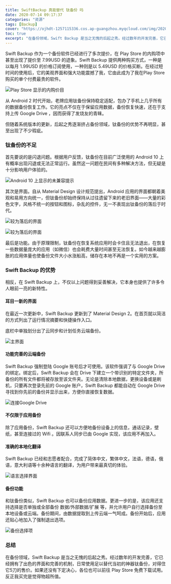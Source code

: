 ```yaml
---
title: SwiftBackup 真能替代 钛备份 吗
date: 2020-07-14 09:17:37
categories: "资源"
tags: [Backup]
cover: "https://ojhdt-1257115336.cos.ap-guangzhou.myqcloud.com/img/20200714/0.png"
toc: true
excerpt: "在备份领域，Swift Backup 是当之无愧的后起之秀。经过数年的开发完善，它已经拥有了出色的界面和完善的机制，日常使用足以替代当初的神器钛备份，对得住它5刀的售价。"
---
```

Swift Backup 作为一个备份软件已经进行了多次提价，在 Play Store 的内购项中甚至出现了提价至 7.99USD 的迹象。Swift Backup 提供两种购买方式，一种是以每月 1.99USD 的价格订阅使用，一种则是以 5.49USD 的价格买断。在经过短时间的使用后，它的美观界面和强大功能震撼了我，它由此成为了我在Play Store购买的单个付费最贵的软件。

![Play Store 显示的内购价目](https://ojhdt-1257115336.cos.ap-guangzhou.myqcloud.com/img/20200714/1.jpg)

从 Android 2 时代开始，老牌应用钛备份保持稳定适配，包办了手机上几乎所有的数据备份恢复工作。它的亮点不仅在于保留应用数据，备份恢复快速，还在于支持上传 Google Drive ，因而获得了发烧友的青睐。

但随着系统版本的更新，后起之秀逐渐挤占备份领域，钛备份的优势不再明显，甚至出现了不少瑕疵。

### 钛备份的不足

首先要说的是闪退问题。根据用户反馈，钛备份在目前广泛使用的 Android 10 上有概率出现闪退或无法正常运行。虽然这一问题在民间有多种解决方法，但无疑是十分影响用户体验的。

![Android 10 上显示的未兼容提示](https://ojhdt-1257115336.cos.ap-guangzhou.myqcloud.com/img/20200714/2.jpg)

其次是界面。自从 Material Design 设计规范提出，Android 应用的界面都朝着美观和易用方向统一，但钛备份却始终保持从过往遗留下来的老旧界面——大量的彩色文字，风格不统一的按钮和图标，杂乱的控件，无一不表现出钛备份的落后于时代。

![较为落后的界面](https://ojhdt-1257115336.cos.ap-guangzhou.myqcloud.com/img/20200714/6.jpg)

![较为落后的界面](https://ojhdt-1257115336.cos.ap-guangzhou.myqcloud.com/img/20200714/7.jpg)

最后是功能。由于原理限制，钛备份在恢复系统应用时会卡住且无法退出，在恢复一些数据量庞大的应用（如微信）也会耗费大量时间甚至无法恢复。如今越来越膨胀的应用体量也使备份文件大小水涨船高，储存在本地不再是一个实用的方案。


### Swift Backup 的优势
相反，在 Swift Backup 上，不仅以上问题得到妥善解决，它本身也提供了许多令人眼前一亮的新特性。

#### 耳目一新的界面

在最近一次更新中，Swift Backup 更新到了 Material Design 2。在首页就以简洁的方式列出了运行情况摘要和快捷操作入口。

底栏中单独划分出了云同步和计划任务云端备份。

![主界面](https://ojhdt-1257115336.cos.ap-guangzhou.myqcloud.com/img/20200714/3.jpg)

#### 功能完善的云端备份

Swift Backup 强制登陆 Google 账号后才可使用。该软件强调了与 Google Drive 的绑定。绑定后，Swift Backup 会在 Drive 下建立一个带识别的特定文件夹，所备份的所有文件都将被存放至该文件夹。无论是清除本地数据，更换设备或是刷机，只要再次登录先前的 Google 账户，Swift Backup 都能自动在 Google Drive 寻找到你先前的备份并显示出来，方便你直接恢复数据。

![连接Google Drive](https://ojhdt-1257115336.cos.ap-guangzhou.myqcloud.com/img/20200714/4.jpg)

#### 不仅限于应用备份
除了应用备份，Swift Backup 还可以方便地备份设备上的信息，通话记录，壁纸，甚至连接过的 Wifi 。因联系人同步已由 Google 实现，该应用不再加入。

#### 准确的本地化翻译

Swift Backup 已经和志愿者配合，完成了简体中文，繁体中文，法语，德语，俄语，意大利语等十余种语言的翻译，为用户带来最真切的体验。

![语言选择界面](https://ojhdt-1257115336.cos.ap-guangzhou.myqcloud.com/img/20200714/5.jpg)

#### 备份功能

和钛备份类似，Swift Backup 也可以备份应用数据。更进一步的是，该应用还支持选择是否单独或全部备份 数据/外部数据/扩展 等，并允许用户自行选择备份至本地设备或云端。备份期间，由数据提取到上传云端一气呵成。备份开始后，应用还贴心地加入了强制退出选项。

![备份选择项](https://ojhdt-1257115336.cos.ap-guangzhou.myqcloud.com/img/20200714/8.jpg)

### 总结

在备份领域，Swift Backup 是当之无愧的后起之秀。经过数年的开发完善，它已经拥有了出色的界面和完善的机制，日常使用足以替代当初的神器钛备份，对得住它5刀的售价。如果还没有下定决心，各位也可以前往 Play Store 免费下载试用。反正我买完是觉得物超所值。